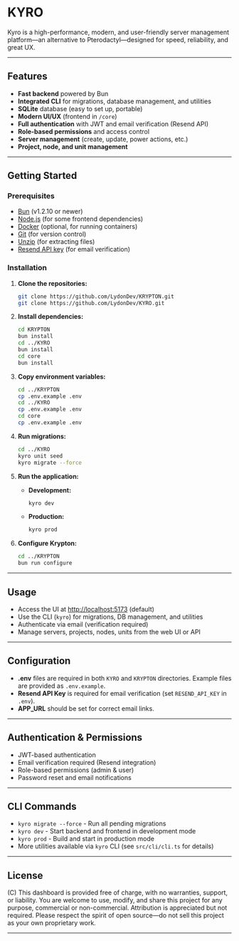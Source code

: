 # KYRO

Kyro is a high-performance, modern, and user-friendly server management platform—an alternative to Pterodactyl—designed for speed, reliability, and great UX.

---

## Features
- **Fast backend** powered by Bun
- **Integrated CLI** for migrations, database management, and utilities
- **SQLite** database (easy to set up, portable)
- **Modern UI/UX** (frontend in `/core`)
- **Full authentication** with JWT and email verification (Resend API)
- **Role-based permissions** and access control
- **Server management** (create, update, power actions, etc.)
- **Project, node, and unit management**

---

## Getting Started

### Prerequisites
- [Bun](https://bun.sh) (v1.2.10 or newer)
- [Node.js](https://nodejs.org) (for some frontend dependencies)
- [Docker](https://www.docker.com) (optional, for running containers)
- [Git](https://git-scm.com) (for version control)
- [Unzip](https://www.info-zip.org/UnZip.html) (for extracting files)
- [Resend API key](https://resend.com) (for email verification)

### Installation
1. **Clone the repositories:**

   ```bash
   git clone https://github.com/LydonDev/KRYPTON.git
   git clone https://github.com/LydonDev/KYRO.git
   ```
2. **Install dependencies:**

   ```bash
   cd KRYPTON
   bun install
   cd ../KYRO
   bun install
   cd core
   bun install
   ```
3. **Copy environment variables:**

   ```bash
   cd ../KRYPTON
   cp .env.example .env
   cd ../KYRO
   cp .env.example .env
   cd core
   cp .env.example .env
   ```
4. **Run migrations:**

   ```bash
   cd ../KYRO
   kyro unit seed
   kyro migrate --force
   ```
5. **Run the application:**
   - **Development:**

     ```bash
     kyro dev
     ```
   - **Production:**

     ```bash
     kyro prod
     ```
6. **Configure Krypton:**

   ```bash
   cd ../KRYPTON
   bun run configure
   ```

---

## Usage
- Access the UI at [http://localhost:5173](http://localhost:5173) (default)
- Use the CLI (`kyro`) for migrations, DB management, and utilities
- Authenticate via email (verification required)
- Manage servers, projects, nodes, units from the web UI or API

---

## Configuration
- **.env** files are required in both `KYRO` and `KRYPTON` directories. Example files are provided as `.env.example`.
- **Resend API Key** is required for email verification (set `RESEND_API_KEY` in `.env`).
- **APP_URL** should be set for correct email links.

---

## Authentication & Permissions
- JWT-based authentication
- Email verification required (Resend integration)
- Role-based permissions (admin & user)
- Password reset and email notifications

---

## CLI Commands
- `kyro migrate --force` - Run all pending migrations
- `kyro dev` - Start backend and frontend in development mode
- `kyro prod` - Build and start in production mode
- More utilities available via `kyro` CLI (see `src/cli/cli.ts` for details)

---

## License
(C) This dashboard is provided free of charge, with no warranties, support, or liability. You are welcome to use, modify, and share this project for any purpose, commercial or non-commercial. Attribution is appreciated but not required. Please respect the spirit of open source—do not sell this project as your own proprietary work.

---

